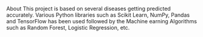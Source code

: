 About
This project is based on several diseases getting predicted accurately. Various Python libraries such as Scikit Learn, NumPy, Pandas and TensorFlow has been used followed by the Machine earning Algorithms such as Random Forest, Logistic Regression, etc.
